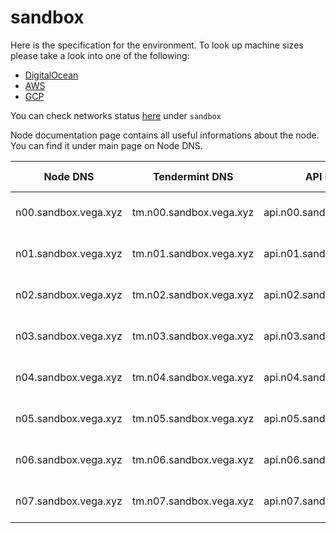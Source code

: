 # sandbox

Here is the specification for the environment. To look up machine sizes please take a look into one of the following:

* [DigitalOcean](https://slugs.do-api.dev/)
* [AWS](https://aws.amazon.com/ec2/instance-types/)
* [GCP](https://gcpinstances.doit-intl.com/)

You can check networks status [here](https://stats.vega.trading/) under `sandbox`

Node documentation page contains all useful informations about the node. You can find it under main page on Node DNS.

| Node DNS | Tendermint DNS | API DNS | Geographic Location | Hardware Setup | Cloud |
| ----------------------------------------- | -------------- | --------------------------------------------| ------------------- | -------------- | ----- |
| n00.sandbox.vega.xyz | tm.n00.sandbox.vega.xyz | api.n00.sandbox.vega.xyz | fra1 | s-4vcpu-8gb | do |
| n01.sandbox.vega.xyz | tm.n01.sandbox.vega.xyz | api.n01.sandbox.vega.xyz | fra1 | s-4vcpu-8gb | do |
| n02.sandbox.vega.xyz | tm.n02.sandbox.vega.xyz | api.n02.sandbox.vega.xyz | fra1 | s-4vcpu-8gb | do |
| n03.sandbox.vega.xyz | tm.n03.sandbox.vega.xyz | api.n03.sandbox.vega.xyz | fra1 | s-4vcpu-8gb | do |
| n04.sandbox.vega.xyz | tm.n04.sandbox.vega.xyz | api.n04.sandbox.vega.xyz | fra1 | s-4vcpu-8gb | do |
| n05.sandbox.vega.xyz | tm.n05.sandbox.vega.xyz | api.n05.sandbox.vega.xyz | fra1 | s-4vcpu-8gb | do |
| n06.sandbox.vega.xyz | tm.n06.sandbox.vega.xyz | api.n06.sandbox.vega.xyz | fra1 | s-4vcpu-8gb | do |
| n07.sandbox.vega.xyz | tm.n07.sandbox.vega.xyz | api.n07.sandbox.vega.xyz | fra1 | s-4vcpu-8gb | do |
